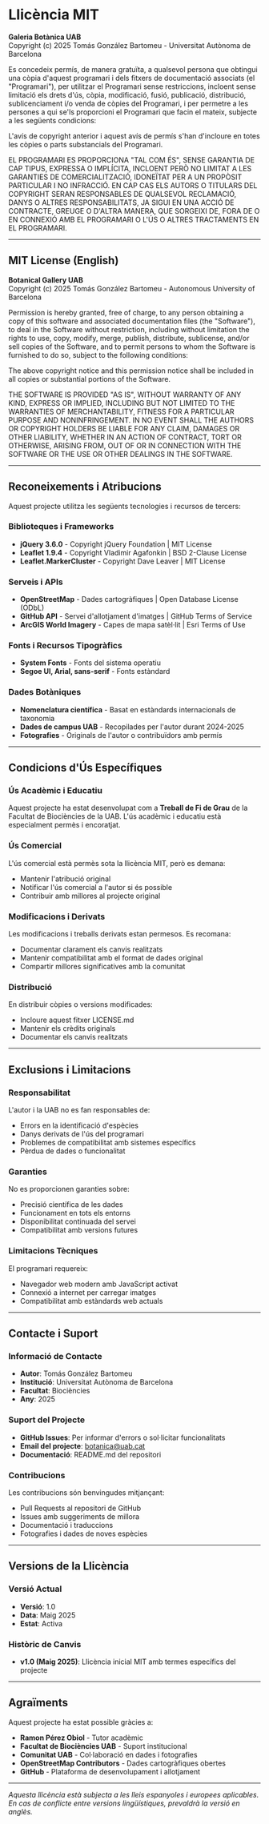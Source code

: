 # Llicència MIT

**Galeria Botànica UAB**  
Copyright (c) 2025 Tomás González Bartomeu - Universitat Autònoma de Barcelona

Es concedeix permís, de manera gratuïta, a qualsevol persona que obtingui una còpia d'aquest programari i dels fitxers de documentació associats (el "Programari"), per utilitzar el Programari sense restriccions, incloent sense limitació els drets d'ús, còpia, modificació, fusió, publicació, distribució, sublicenciament i/o venda de còpies del Programari, i per permetre a les persones a qui se'ls proporcioni el Programari que facin el mateix, subjecte a les següents condicions:

L'avís de copyright anterior i aquest avís de permís s'han d'incloure en totes les còpies o parts substancials del Programari.

EL PROGRAMARI ES PROPORCIONA "TAL COM ÉS", SENSE GARANTIA DE CAP TIPUS, EXPRESSA O IMPLÍCITA, INCLOENT PERÒ NO LIMITAT A LES GARANTIES DE COMERCIALITZACIÓ, IDONEÏTAT PER A UN PROPÒSIT PARTICULAR I NO INFRACCIÓ. EN CAP CAS ELS AUTORS O TITULARS DEL COPYRIGHT SERAN RESPONSABLES DE QUALSEVOL RECLAMACIÓ, DANYS O ALTRES RESPONSABILITATS, JA SIGUI EN UNA ACCIÓ DE CONTRACTE, GREUGE O D'ALTRA MANERA, QUE SORGEIXI DE, FORA DE O EN CONNEXIÓ AMB EL PROGRAMARI O L'ÚS O ALTRES TRACTAMENTS EN EL PROGRAMARI.

---

## MIT License (English)

**Botanical Gallery UAB**  
Copyright (c) 2025 Tomás González Bartomeu - Autonomous University of Barcelona

Permission is hereby granted, free of charge, to any person obtaining a copy of this software and associated documentation files (the "Software"), to deal in the Software without restriction, including without limitation the rights to use, copy, modify, merge, publish, distribute, sublicense, and/or sell copies of the Software, and to permit persons to whom the Software is furnished to do so, subject to the following conditions:

The above copyright notice and this permission notice shall be included in all copies or substantial portions of the Software.

THE SOFTWARE IS PROVIDED "AS IS", WITHOUT WARRANTY OF ANY KIND, EXPRESS OR IMPLIED, INCLUDING BUT NOT LIMITED TO THE WARRANTIES OF MERCHANTABILITY, FITNESS FOR A PARTICULAR PURPOSE AND NONINFRINGEMENT. IN NO EVENT SHALL THE AUTHORS OR COPYRIGHT HOLDERS BE LIABLE FOR ANY CLAIM, DAMAGES OR OTHER LIABILITY, WHETHER IN AN ACTION OF CONTRACT, TORT OR OTHERWISE, ARISING FROM, OUT OF OR IN CONNECTION WITH THE SOFTWARE OR THE USE OR OTHER DEALINGS IN THE SOFTWARE.

---

## Reconeixements i Atribucions

Aquest projecte utilitza les següents tecnologies i recursos de tercers:

### Biblioteques i Frameworks
- **jQuery 3.6.0** - Copyright jQuery Foundation | MIT License
- **Leaflet 1.9.4** - Copyright Vladimir Agafonkin | BSD 2-Clause License  
- **Leaflet.MarkerCluster** - Copyright Dave Leaver | MIT License

### Serveis i APIs
- **OpenStreetMap** - Dades cartogràfiques | Open Database License (ODbL)
- **GitHub API** - Servei d'allotjament d'imatges | GitHub Terms of Service
- **ArcGIS World Imagery** - Capes de mapa satèl·lit | Esri Terms of Use

### Fonts i Recursos Tipogràfics
- **System Fonts** - Fonts del sistema operatiu
- **Segoe UI, Arial, sans-serif** - Fonts estàndard

### Dades Botàniques
- **Nomenclatura científica** - Basat en estàndards internacionals de taxonomia
- **Dades de campus UAB** - Recopilades per l'autor durant 2024-2025
- **Fotografies** - Originals de l'autor o contribuïdors amb permís

---

## Condicions d'Ús Específiques

### Ús Acadèmic i Educatiu
Aquest projecte ha estat desenvolupat com a **Treball de Fi de Grau** de la Facultat de Biociències de la UAB. L'ús acadèmic i educatiu està especialment permès i encoratjat.

### Ús Comercial
L'ús comercial està permès sota la llicència MIT, però es demana:
- Mantenir l'atribució original
- Notificar l'ús comercial a l'autor si és possible
- Contribuir amb millores al projecte original

### Modificacions i Derivats
Les modificacions i treballs derivats estan permesos. Es recomana:
- Documentar clarament els canvis realitzats
- Mantenir compatibilitat amb el format de dades original
- Compartir millores significatives amb la comunitat

### Distribució
En distribuir còpies o versions modificades:
- Incloure aquest fitxer LICENSE.md
- Mantenir els crèdits originals
- Documentar els canvis realitzats

---

## Exclusions i Limitacions

### Responsabilitat
L'autor i la UAB no es fan responsables de:
- Errors en la identificació d'espècies
- Danys derivats de l'ús del programari
- Problemes de compatibilitat amb sistemes específics
- Pèrdua de dades o funcionalitat

### Garanties
No es proporcionen garanties sobre:
- Precisió científica de les dades
- Funcionament en tots els entorns
- Disponibilitat continuada del servei
- Compatibilitat amb versions futures

### Limitacions Tècniques
El programari requereix:
- Navegador web modern amb JavaScript activat
- Connexió a internet per carregar imatges
- Compatibilitat amb estàndards web actuals

---

## Contacte i Suport

### Informació de Contacte
- **Autor**: Tomás González Bartomeu
- **Institució**: Universitat Autònoma de Barcelona
- **Facultat**: Biociències
- **Any**: 2025

### Suport del Projecte
- **GitHub Issues**: Per informar d'errors o sol·licitar funcionalitats
- **Email del projecte**: botanica@uab.cat
- **Documentació**: README.md del repositori

### Contribucions
Les contribucions són benvingudes mitjançant:
- Pull Requests al repositori de GitHub
- Issues amb suggeriments de millora
- Documentació i traduccions
- Fotografies i dades de noves espècies

---

## Versions de la Llicència

### Versió Actual
- **Versió**: 1.0
- **Data**: Maig 2025
- **Estat**: Activa

### Històric de Canvis
- **v1.0 (Maig 2025)**: Llicència inicial MIT amb termes específics del projecte

---

## Agraïments

Aquest projecte ha estat possible gràcies a:

- **Ramon Pérez Obiol** - Tutor acadèmic
- **Facultat de Biociències UAB** - Suport institucional  
- **Comunitat UAB** - Col·laboració en dades i fotografies
- **OpenStreetMap Contributors** - Dades cartogràfiques obertes
- **GitHub** - Plataforma de desenvolupament i allotjament

---

*Aquesta llicència està subjecta a les lleis espanyoles i europees aplicables. En cas de conflicte entre versions lingüístiques, prevaldrà la versió en anglès.*
